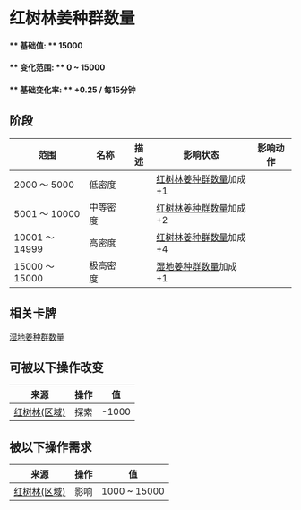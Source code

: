 # 红树林姜种群数量  
#### ** 基础值: ** 15000   
#### ** 变化范围: ** 0 ~ 15000  
#### ** 基础变化率: ** +0.25 / 每15分钟  
## 阶段  
范围  |  名称  |  描述  |  影响状态  |  影响动作  
----  |  ----  |  ----  |  ----  |  ----  
2000 ～ 5000  |  低密度  |    |  [红树林姜种群数量](Ginger_MangrovesPop.md)加成+1  |    
5001 ～ 10000  |  中等密度  |    |  [红树林姜种群数量](Ginger_MangrovesPop.md)加成+2  |    
10001 ～ 14999  |  高密度  |    |  [红树林姜种群数量](Ginger_MangrovesPop.md)加成+4  |    
15000 ～ 15000  |  极高密度  |    |  [湿地姜种群数量](Ginger_WetlandsPop.md)加成+1  |    
## 相关卡牌  
[湿地姜种群数量](Ginger_WetlandsPop.md)  
## 可被以下操作改变  
来源  |  操作  |  值  
----  |  ----  |  ----  
[红树林(区域)](Mangroves.md)  |  探索  |  -1000  
## 被以下操作需求  
来源  |  操作  |  值  
----  |  ----  |  ----  
[红树林(区域)](Mangroves.md)  |  影响  |  1000 ~ 15000  


<script>document.title="红树林姜种群数量 - 卡牌生存百科 Card Survival Wiki";</script>